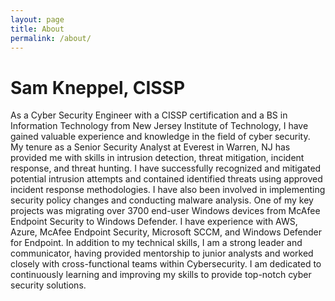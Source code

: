 ```yaml
---
layout: page
title: About
permalink: /about/
---
```


# Sam Kneppel, CISSP

As a Cyber Security Engineer with a CISSP certification and a BS in Information Technology from New Jersey Institute of Technology, I have gained valuable experience and knowledge in the field of cyber security. My tenure as a Senior Security Analyst at Everest in Warren, NJ has provided me with skills in intrusion detection, threat mitigation, incident response, and threat hunting. I have successfully recognized and mitigated potential intrusion attempts and contained identified threats using approved incident response methodologies. I have also been involved in implementing security policy changes and conducting malware analysis. One of my key projects was migrating over 3700 end-user Windows devices from McAfee Endpoint Security to Windows Defender. I have experience with AWS, Azure, McAfee Endpoint Security, Microsoft SCCM, and Windows Defender for Endpoint. In addition to my technical skills, I am a strong leader and communicator, having provided mentorship to junior analysts and worked closely with cross-functional teams within Cybersecurity. I am dedicated to continuously learning and improving my skills to provide top-notch cyber security solutions.